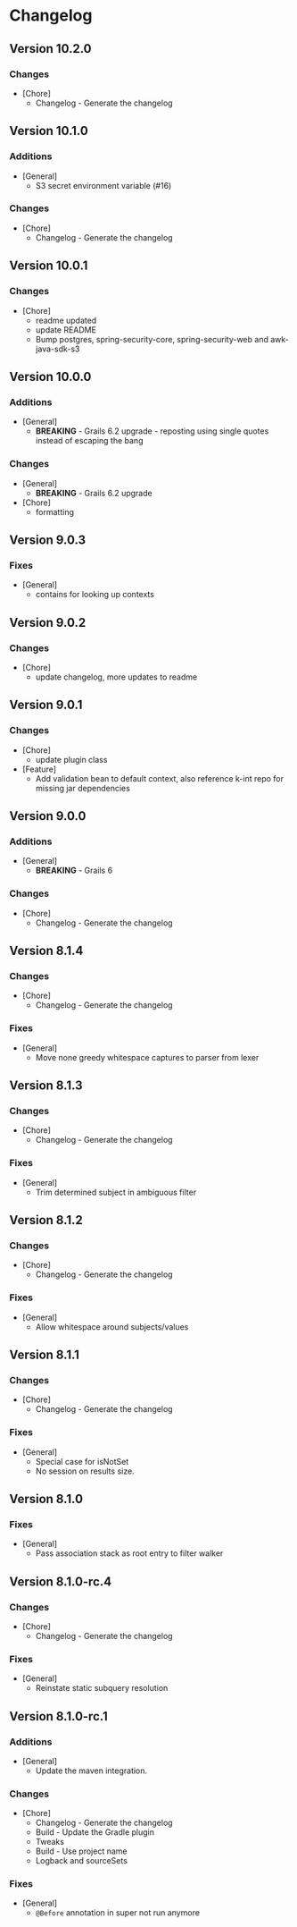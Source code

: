 # Changelog

## Version 10.2.0

### Changes
* [Chore]
	* Changelog - Generate the changelog

## Version 10.1.0

### Additions
* [General]
	* S3 secret environment variable (#16)

### Changes
* [Chore]
	* Changelog - Generate the changelog

## Version 10.0.1

### Changes
* [Chore]
	* readme updated
	* update README
	* Bump postgres, spring-security-core, spring-security-web and awk-java-sdk-s3

## Version 10.0.0

### Additions
* [General]
	* **BREAKING** -  Grails 6.2 upgrade - reposting using single quotes instead of escaping the bang

### Changes
* [General]
	* **BREAKING** -  Grails 6.2 upgrade
* [Chore]
	* formatting

## Version 9.0.3

### Fixes
* [General]
	* contains for looking up contexts

## Version 9.0.2

### Changes
* [Chore]
	* update changelog, more updates to readme

## Version 9.0.1

### Changes
* [Chore]
	* update plugin class
* [Feature]
	* Add validation bean to default context, also reference k-int repo for missing jar dependencies

## Version 9.0.0

### Additions
* [General]
	* **BREAKING** -  Grails 6

### Changes
* [Chore]
	* Changelog - Generate the changelog

## Version 8.1.4

### Changes
* [Chore]
	* Changelog - Generate the changelog

### Fixes
* [General]
	* Move none greedy whitespace captures to parser from lexer

## Version 8.1.3

### Changes
* [Chore]
	* Changelog - Generate the changelog

### Fixes
* [General]
	* Trim determined subject in ambiguous filter

## Version 8.1.2

### Changes
* [Chore]
	* Changelog - Generate the changelog

### Fixes
* [General]
	* Allow whitespace around subjects/values

## Version 8.1.1

### Changes
* [Chore]
	* Changelog - Generate the changelog

### Fixes
* [General]
	* Special case for isNotSet
	* No session on results size.

## Version 8.1.0

### Fixes
* [General]
	* Pass association stack as root entry to filter walker

## Version 8.1.0-rc.4

### Changes
* [Chore]
	* Changelog - Generate the changelog

### Fixes
* [General]
	* Reinstate static subquery resolution

## Version 8.1.0-rc.1

### Additions
* [General]
	* Update the maven integration.

### Changes
* [Chore]
	* Changelog - Generate the changelog
	* Build - Update the Gradle plugin
	* Tweaks
	* Build - Use project name
	* Logback and sourceSets

### Fixes
* [General]
	* `@Before` annotation in super not run anymore